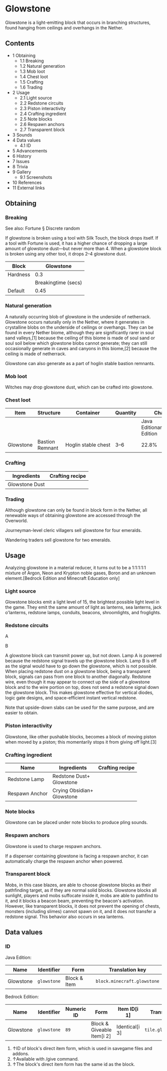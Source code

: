 # Glowstone
Glowstone is a light-emitting block that occurs in branching structures, found hanging from ceilings and overhangs in the Nether.

## Contents
- 1 Obtaining
	- 1.1 Breaking
	- 1.2 Natural generation
	- 1.3 Mob loot
	- 1.4 Chest loot
	- 1.5 Crafting
	- 1.6 Trading
- 2 Usage
	- 2.1 Light source
	- 2.2 Redstone circuits
	- 2.3 Piston interactivity
	- 2.4 Crafting ingredient
	- 2.5 Note blocks
	- 2.6 Respawn anchors
	- 2.7 Transparent block
- 3 Sounds
- 4 Data values
	- 4.1 ID
- 5 Advancements
- 6 History
- 7 Issues
- 8 Trivia
- 9 Gallery
	- 9.1 Screenshots
- 10 References
- 11 External links

## Obtaining
### Breaking
See also: Fortune § Discrete random

If glowstone is broken using a tool with Silk Touch, the block drops itself. If a tool with Fortune is used, it has a higher chance of dropping a large amount of glowstone dust—but never more than 4. When a glowstone block is broken using any other tool, it drops 2–4 glowstone dust. 

| Block    | Glowstone           |
|----------|---------------------|
| Hardness | 0.3                 |
|          | Breakingtime (secs) |
| Default  | 0.45                |

### Natural generation
A naturally occurring blob of glowstone in the underside of netherrack.
Glowstone occurs naturally only in the Nether, where it generates in crystalline blobs on the underside of ceilings or overhangs. They can be found in every Nether biome, although they are significantly rarer in soul sand valleys,[1] because the ceiling of this biome is made of soul sand or soul soil below which glowstone blobs cannot generate; they can still occasionally generate in caves and canyons in this biome,[2] because the ceiling is made of netherrack.

Glowstone can also generate as a part of hoglin stable bastion remnants.


### Mob loot
Witches may drop glowstone dust, which can be crafted into glowstone.

### Chest loot
| Item      | Structure       | Container           | Quantity | Chance                         |
|-----------|-----------------|---------------------|----------|--------------------------------|
|           |                 |                     |          | Java EditionandBedrock Edition |
| Glowstone | Bastion Remnant | Hoglin stable chest | 3–6      | 22.8%                          |

### Crafting
| Ingredients    | Crafting recipe |
|----------------|-----------------|
| Glowstone Dust |                 |

### Trading
Although glowstone can only be found in block form in the Nether, all renewable ways of obtaining glowstone are accessed through the Overworld.

Journeyman-level cleric villagers sell glowstone for four emeralds.

Wandering traders sell glowstone for two emeralds.

## Usage
Analyzing glowstone in a material reducer, it turns out to be a 1:1:1:1:1 mixture of Argon, Neon and Krypton noble gases, Boron and an unknown element.‌[Bedrock Edition and Minecraft Education  only]

### Light source
Glowstone blocks emit a light level of 15, the brightest possible light level in the game. They emit the same amount of light as lanterns, sea lanterns, jack o'lanterns, redstone lamps, conduits, beacons, shroomlights, and froglights.

### Redstone circuits









A












































B












A glowstone block can transmit power up, but not down. Lamp A is powered because the redstone signal travels up the glowstone block. Lamp B is off as the signal would have to go down the glowstone, which is not possible.
When placing redstone dust on a glowstone block, being a transparent block, signals can pass from one block to another diagonally. Redstone wire, even though it may appear to connect up the side of a glowstone block and to the wire portion on top, does not send a redstone signal down the glowstone block. This makes glowstone effective for vertical diodes, logic gate designs, and space-efficient instant vertical redstone.

Note that upside-down slabs can be used for the same purpose, and are easier to obtain.

### Piston interactivity
Glowstone, like other pushable blocks, becomes a block of moving piston when moved by a piston; this momentarily stops it from giving off light.[3]

### Crafting ingredient
| Name           | Ingredients                    | Crafting recipe |
|----------------|--------------------------------|-----------------|
| Redstone Lamp  | Redstone Dust+<br/>Glowstone   |                 |
| Respawn Anchor | Crying Obsidian+<br/>Glowstone |                 |

### Note blocks
Glowstone can be placed under note blocks to produce pling sounds.

### Respawn anchors
Glowstone is used to charge respawn anchors.

If a dispenser containing glowstone is facing a respawn anchor, it can automatically charge the respawn anchor when powered.

### Transparent block
Mobs, in this case blazes, are able to choose glowstone blocks as their pathfinding target, as if they are normal solid blocks.
Glowstone blocks all sunlight, players and mobs suffocate inside it, mobs are able to pathfind to it, and it blocks a beacon beam, preventing the beacon's activation. However, like transparent blocks, it does not prevent the opening of chests, monsters (including slimes) cannot spawn on it, and it does not transfer a redstone signal. This behavior also occurs in sea lanterns.

## Data values
### ID
Java Edition:

| Name      | Identifier  | Form         | Translation key             |
|-----------|-------------|--------------|-----------------------------|
| Glowstone | `glowstone` | Block & Item | `block.minecraft.glowstone` |

Bedrock Edition:

| Name      | Identifier  | Numeric ID | Form                       | Item ID[i 1]   | Translation key       |
|-----------|-------------|------------|----------------------------|----------------|-----------------------|
| Glowstone | `glowstone` | `89`       | Block & Giveable Item[i 2] | Identical[i 3] | `tile.glowstone.name` |

1. ↑ID of block's direct item form, which is used in savegame files and addons.
2. ↑Available with /give command.
3. ↑The block's direct item form has the same id as the block.

